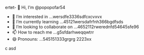ertet- 👋 Hi, I’m @popopofar54
- 👀 I’m interested in ...wersdfe3336sdfcxcvxvx
- 🌱 I’m currently learning ...45121wersdafrfnh366bgdfsds
- 💞️ I’m looking to collaborate on ...4652112rwerednfd54645sfe96
- 📫 How to reach me ...g5sfdarhweqqwtrr
- 😄 Pronouns: ...545151333grgrg
2223xx
<!---
popopofar/popopofar is a ✨ special ✨ repository because its `README.md` (this file) appears on your GitHub profile.ggf
You can click the Preview link to take a look at your changes.
--->
c
asd
